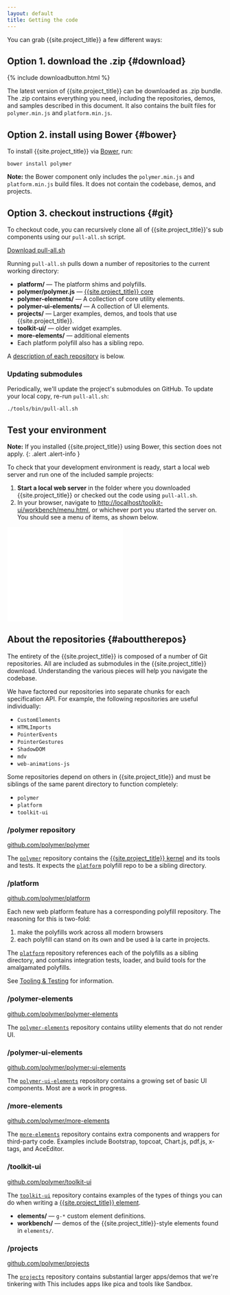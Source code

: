```yaml
---
layout: default
title: Getting the code
---
```


You can grab {{site.project_title}} a few different ways:

## Option 1. download the .zip {#download}

{% include downloadbutton.html %}

The latest version of {{site.project_title}} can be downloaded as .zip bundle.
The .zip contains everything you need, including the repositories, demos, and
samples described in this document. It also contains the built files for `polymer.min.js`
and `platform.min.js`.

## Option 2. install using Bower {#bower}

To install {{site.project_title}} via [Bower](http://bower.io/), run:

    bower install polymer

**Note:** the Bower component only includes the `polymer.min.js` and `platform.min.js`
build files. It does not contain the codebase, demos, and projects.

## Option 3. checkout instructions {#git}

To checkout code, you can recursively clone all of {{site.project_title}}'s
sub components using our `pull-all.sh` script.

<p class="centered"><a href="/tools/pull-all.sh" data-noajax class="btn btn-success" alt="Download pull-all.sh" title="Download pull-all.sh"><i class="icon-white icon-download"></i> Download pull-all.sh</a></p>

Running `pull-all.sh` pulls down a number of repositories to the current working directory:

- **platform/** — The platform shims and polyfills.
- **polymer/polymer.js** — [{{site.project_title}} core](polymer.html)
- **polymer-elements/** — A collection of core utility elements.
- **polymer-ui-elements/** — A collection of UI elements.
- **projects/** — Larger examples, demos, and tools that use {{site.project_title}}.
- **toolkit-ui/** — older widget examples.
- **more-elements/** — additional elements
- Each platform polyfill also has a sibling repo.

A [description of each repository](#abouttherepos) is below.

### Updating submodules

Periodically, we'll update the project's submodules on GitHub. To
update your local copy, re-run `pull-all.sh`:

    ./tools/bin/pull-all.sh

## Test your environment

**Note:** If you installed {{site.project_title}} using Bower, this section does not apply.
{: .alert .alert-info }

To check that your development environment is ready, start a local web
server and run one of the included sample projects:

1. **Start a local web server** in the folder where you downloaded {{site.project_title}}
or checked out the code using `pull-all.sh`.
2. In your browser, navigate to
    [http://localhost/toolkit-ui/workbench/menu.html](http://localhost/toolkit-ui/workbench/menu.html), or whichever port you started the server on. You should see a menu of items, as shown below.

<iframe src="/polymer-all/toolkit-ui/workbench/menu.html" style="width:270px;height:220px;border:none;"></iframe>

## About the repositories {#abouttherepos}

The entirety of the {{site.project_title}} is composed of a number of Git
repositories. All are included as submodules in the {{site.project_title}} download.
Understanding the various pieces will help you navigate the codebase.

We have factored our repositories into separate chunks for each specification API.
For example, the following repositories are useful individually:

* `CustomElements`
* `HTMLImports`
* `PointerEvents`
* `PointerGestures`
* `ShadowDOM`
* `mdv`
* `web-animations-js`

Some repositories depend on others in {{site.project_title}} and must be siblings of the same parent directory to function completely:

* `polymer`
* `platform`
* `toolkit-ui`

### /polymer repository

[github.com/polymer/polymer](https://github.com/polymer/polymer)

The [`polymer`](https://github.com/polymer/polymer) repository contains the
[{{site.project_title}} kernel](polymer.html) and its tools and tests. It expects
the [`platform`](https://github.com/polymer/platform) polyfill repo to be a sibling directory.

### /platform

[github.com/polymer/platform](https://github.com/polymer/platform)

Each new web platform feature has a corresponding polyfill repository. The
reasoning for this is two-fold:

1. make the polyfills work across all modern browsers
2. each polyfill can stand on its own and be used à la carte in projects.

The [`platform`](https://github.com/polymer/platform) repository references each of the polyfills as a sibling directory, and contains integration tests, loader, and build tools for
the amalgamated polyfills.

See [Tooling & Testing](tooling-strategy.html) for information.

### /polymer-elements

[github.com/polymer/polymer-elements](https://github.com/polymer/polymer-elements)

The [`polymer-elements`](https://github.com/polymer/polymer-elements) repository
contains utility elements that do not render UI.

### /polymer-ui-elements

[github.com/polymer/polymer-ui-elements](https://github.com/polymer/polymer-ui-elements)

The [`polymer-ui-elements`](https://github.com/polymer/polymer-ui-elements)
repository contains a growing set of basic UI components. Most are a work in progress.

### /more-elements

[github.com/polymer/more-elements](https://github.com/polymer/more-elements)

The [`more-elements`](https://github.com/polymer/more-elements) repository contains 
extra components and wrappers for third-party code. Examples include Bootstrap,
topcoat, Chart.js, pdf.js, x-tags, and AceEditor.

### /toolkit-ui

[github.com/polymer/toolkit-ui](https://github.com/polymer/toolkit-ui)

The [`toolkit-ui`](https://github.com/polymer/toolkit-ui) repository contains examples of
the types of things you can do when writing a [{{site.project_title}} element](/polymer.html).

- **elements/** — `g-*` custom element definitions.
- **workbench/** — demos of the {{site.project_title}}-style elements found in `elements/`.

### /projects

[github.com/polymer/projects](https://github.com/polymer/projects)

The [`projects`](https://github.com/polymer/projects) repository contains
substantial larger apps/demos that we're tinkering with This includes apps like
pica and tools like Sandbox.


